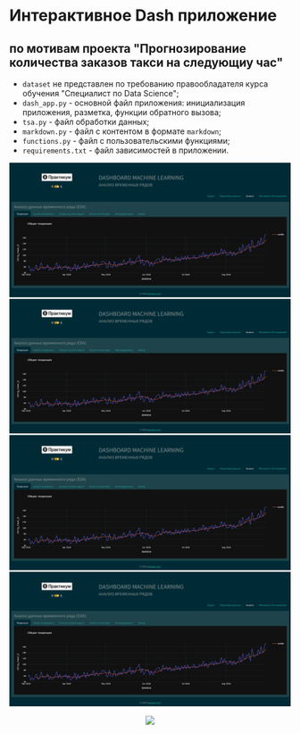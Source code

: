 # Интерактивное Dash приложение
## по мотивам проекта "Прогнозирование количества заказов такси на следующиу час"
- `dataset` не представлен по требованию правообладателя курса обучения "Специалист по Data Science";
- `dash_app.py` - основной файл приложения: инициализация приложения, разметка, функции обратного вызова;
- `tsa.py` - файл обработки данных;
- `markdown.py` - файл с контентом в формате `markdown`;
- `functions.py` - файл с пользовательскими функциями;
- `requirements.txt` - файл зависимостей в приложении.

![](/assets/preview_tsa_dash_1.png)
![](/assets/preview_tsa_dash_1.png)
![](/assets/preview_tsa_dash_1.png)
![](/assets/preview_tsa_dash_1.png) 


<div id="header" align="center">
  <img src="https://media.giphy.com/media/gjrYDwbjnK8x36xZIO/giphy.gif" width="100"/>
</div>
